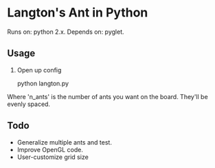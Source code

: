 # Langton's Ant in Python

Runs on: python 2.x. Depends on: pyglet.

## Usage

1. Open up config

	python langton.py

Where 'n_ants' is the number of ants you want on the board. They'll be evenly spaced.

## Todo

* Generalize multiple ants and test. 
* Improve OpenGL code.
* User-customize grid size
